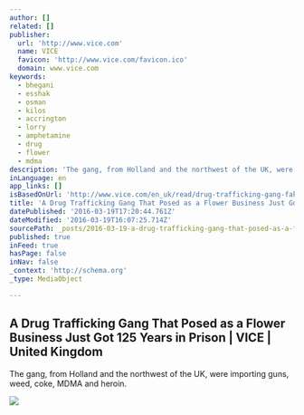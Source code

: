 ```yaml
---
author: []
related: []
publisher:
  url: 'http://www.vice.com'
  name: VICE
  favicon: 'http://www.vice.com/favicon.ico'
  domain: www.vice.com
keywords:
  - bhegani
  - esshak
  - osman
  - kilos
  - accrington
  - lorry
  - amphetamine
  - drug
  - flower
  - mdma
description: 'The gang, from Holland and the northwest of the UK, were importing guns, weed, coke, MDMA and heroin.'
inLanguage: en
app_links: []
isBasedOnUrl: 'http://www.vice.com/en_uk/read/drug-trafficking-gang-fake-flower-business-uk'
title: 'A Drug Trafficking Gang That Posed as a Flower Business Just Got 125 Years in Prison | VICE | United Kingdom'
datePublished: '2016-03-19T17:20:44.761Z'
dateModified: '2016-03-19T16:07:25.714Z'
sourcePath: _posts/2016-03-19-a-drug-trafficking-gang-that-posed-as-a-flower-business-just.md
published: true
inFeed: true
hasPage: false
inNav: false
_context: 'http://schema.org'
_type: MediaObject

---
```

<article style=""><h1>A Drug Trafficking Gang That Posed as a Flower Business Just Got 125 Years in Prison | VICE | United Kingdom</h1><p>The gang, from Holland and the northwest of the UK, were importing guns, weed, coke, MDMA and heroin.</p><img src="https://vice-images.vice.com/images/articles/meta/2016/03/11/drug-trafficking-gang-fake-flower-business-uk-1457699919.jpg?resize=*:*&amp;output-quality=75" /></article>